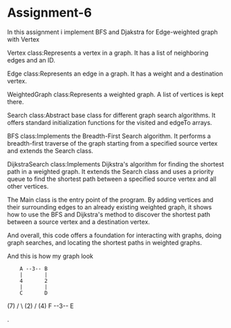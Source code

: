 # Assignment-6
In this assignment i implement BFS and Djakstra for Edge-weighted graph with Vertex 

Vertex class:Represents a vertex in a graph. It has a list of neighboring edges and an ID.

Edge class:Represents an edge in a graph. It has a weight and a destination vertex.

WeightedGraph class:Represents a weighted graph. A list of vertices is kept there.

Search class:Abstract base class for different graph search algorithms. It offers standard
initialization functions for the visited and edgeTo arrays.

BFS class:Implements the Breadth-First Search algorithm. It performs a breadth-first traverse
of the graph starting from a specified source vertex and extends the Search class.

DijkstraSearch class:Implements Dijkstra's algorithm for finding the shortest path in a weighted graph.
It extends the Search class and uses a priority queue to find the shortest path between a specified source vertex and all other vertices.

The Main class is the entry point of the program. By adding vertices and their surrounding edges to an already existing weighted graph, it shows how to use the BFS and Dijkstra's method to discover the shortest path between a source vertex and a destination vertex. 

And overall, this code offers a foundation for interacting with graphs, doing graph searches, and locating the shortest paths in weighted graphs.

And this is how my graph look

        A --3-- B
        |       |
        4       2
        |       |
        C       D
   (7) /  \ (2) / (4)
     F --3-- E
     
     
.
  
